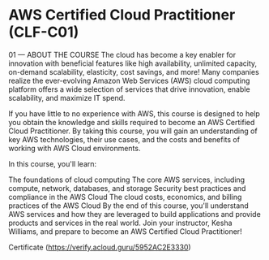 # AWS Certified Cloud Practitioner (CLF-C01)

01 — ABOUT THE COURSE
The cloud has become a key enabler for innovation with beneficial features like high availability, unlimited capacity, on-demand scalability, elasticity, cost savings, and more! Many companies realize the ever-evolving Amazon Web Services (AWS) cloud computing platform offers a wide selection of services that drive innovation, enable scalability, and maximize IT spend.

If you have little to no experience with AWS, this course is designed to help you obtain the knowledge and skills required to become an AWS Certified Cloud Practitioner. By taking this course, you will gain an understanding of key AWS technologies, their use cases, and the costs and benefits of working with AWS Cloud environments.

In this course, you'll learn:

The foundations of cloud computing
The core AWS services, including compute, network, databases, and storage
Security best practices and compliance in the AWS Cloud
The cloud costs, economics, and billing practices of the AWS Cloud
By the end of this course, you'll understand AWS services and how they are leveraged to build applications and provide products and services in the real world. Join your instructor, Kesha Williams, and prepare to become an AWS Certified Cloud Practitioner!


Certificate (https://verify.acloud.guru/5952AC2E3330)
